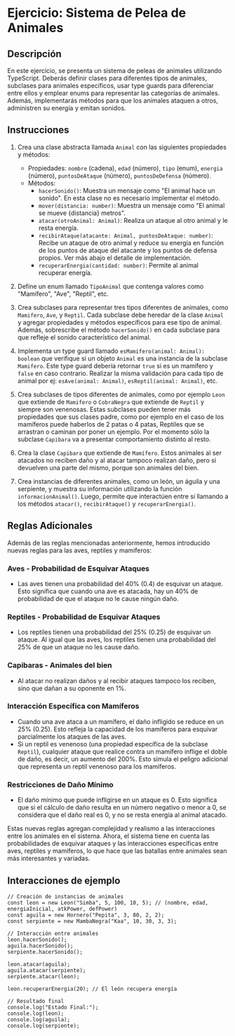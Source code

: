 # Ejercicio: Sistema de Pelea de Animales

## Descripción

En este ejercicio, se presenta un sistema de peleas de animales utilizando TypeScript. 
Deberás definir clases para diferentes tipos de animales, subclases para animales específicos, usar type guards para diferenciar entre ellos y emplear enums para representar las categorías de animales. Además, implementarás métodos para que los animales ataquen a otros, administren su energía y emitan sonidos.

## Instrucciones

1. Crea una clase abstracta llamada `Animal` con las siguientes propiedades y métodos:
   - Propiedades: `nombre` (cadena), `edad` (número), `tipo` (enum), `energia` (número), `puntosDeAtaque` (número), `puntosDeDefensa` (número).
   - Métodos: 
     - `hacerSonido()`: Muestra un mensaje como "El animal hace un sonido". En esta clase no es necesario implementar el método.
     - `mover(distancia: number)`: Muestra un mensaje como "El animal se mueve {distancia} metros".
     - `atacar(otroAnimal: Animal)`: Realiza un ataque al otro animal y le resta energía.
     - `recibirAtaque(atacante: Animal, puntosDeAtaque: number)`: Recibe un ataque de otro animal y reduce su energía en función de los puntos de ataque del atacante y los puntos de defensa propios. Ver más abajo el detalle de implementación.
     - `recuperarEnergia(cantidad: number)`: Permite al animal recuperar energía.

2. Define un enum llamado `TipoAnimal` que contenga valores como "Mamífero", "Ave", "Reptil", etc.

3. Crea subclases para representar tres tipos diferentes de animales, como `Mamifero`, `Ave`, y `Reptil`. Cada subclase debe heredar de la clase `Animal` y agregar propiedades y métodos específicos para ese tipo de animal. Además, sobrescribe el método `hacerSonido()` en cada subclase para que refleje el sonido característico del animal.

4. Implementa un type guard llamado `esMamifero(animal: Animal): boolean` que verifique si un objeto `Animal` es una instancia de la subclase `Mamifero`. Este type guard debería retornar `true` si es un mamífero y `false` en caso contrario. Realizar la misma validación para cada tipo de animal por ej: `esAve(animal: Animal)`, `esReptil(animal: Animal)`, etc.

5. Crea subclases de tipos diferentes de animales, como por ejemplo `Leon` que extiende de `Mamifero` o `CobraNegra` que extiende de `Reptil` y siempre son venenosas. Estas subclases pueden tener más propiedades que sus clases padre, como por ejemplo en el caso de los mamíferos puede haberlos de 2 patas o 4 patas, Reptiles que se arrastran o caminan por poner un ejemplo. Por el momento sólo la subclase `Capibara` va a presentar comportamiento distinto al resto.

6. Crea la clase `Capibara` que extiende de `Mamífero`. Estos animales al ser atacados no reciben daño y al atacar tampoco realizan daño, pero sí devuelven una parte del mismo, porque son animales del bien.

7. Crea instancias de diferentes animales, como un león, un águila y una serpiente, y muestra su información utilizando la función `informacionAnimal()`. Luego, permite que interactúen entre sí llamando a los métodos `atacar()`, `recibirAtaque()` y `recuperarEnergia()`.

## Reglas Adicionales

Además de las reglas mencionadas anteriormente, hemos introducido nuevas reglas para las aves, reptiles y mamíferos:

### Aves - Probabilidad de Esquivar Ataques

- Las aves tienen una probabilidad del 40% (0.4) de esquivar un ataque. Esto significa que cuando una ave es atacada, hay un 40% de probabilidad de que el ataque no le cause ningún daño.

### Reptiles - Probabilidad de Esquivar Ataques

- Los reptiles tienen una probabilidad del 25% (0.25) de esquivar un ataque. Al igual que las aves, los reptiles tienen una probabilidad del 25% de que un ataque no les cause daño.

### Capibaras - Animales del bien
- Al atacar no realizan daños y al recibir ataques tampoco los reciben, sino que dañan a su oponente en 1%.

### Interacción Específica con Mamíferos

- Cuando una ave ataca a un mamífero, el daño infligido se reduce en un 25% (0.25). Esto refleja la capacidad de los mamíferos para esquivar parcialmente los ataques de las aves.
- Si un reptil es venenoso (una propiedad específica de la subclase `Reptil`), cualquier ataque que realice contra un mamífero inflige el doble de daño, es decir, un aumento del 200%. Esto simula el peligro adicional que representa un reptil venenoso para los mamíferos.

### Restricciones de Daño Mínimo

- El daño mínimo que puede infligirse en un ataque es 0. Esto significa que si el cálculo de daño resulta en un número negativo o menor a 0, se considera que el daño real es 0, y no se resta energía al animal atacado.

Estas nuevas reglas agregan complejidad y realismo a las interacciones entre los animales en el sistema. Ahora, el sistema tiene en cuenta las probabilidades de esquivar ataques y las interacciones específicas entre aves, reptiles y mamíferos, lo que hace que las batallas entre animales sean más interesantes y variadas.

## Interacciones de ejemplo
```
// Creación de instancias de animales
const leon = new Leon("Simba", 5, 100, 10, 5); // (nombre, edad, energiaInicial, atkPower, defPower)
const aguila = new Hornero("Pepita", 3, 80, 2, 2);
const serpiente = new MambaNegra("Kaa", 10, 30, 3, 3);

// Interacción entre animales
leon.hacerSonido();
aguila.hacerSonido();
serpiente.hacerSonido();

leon.atacar(aguila);
aguila.atacar(serpiente);
serpiente.atacar(leon);

leon.recuperarEnergia(20); // El león recupera energía

// Resultado final
console.log("Estado Final:");
console.log(leon);
console.log(aguila);
console.log(serpiente);
```